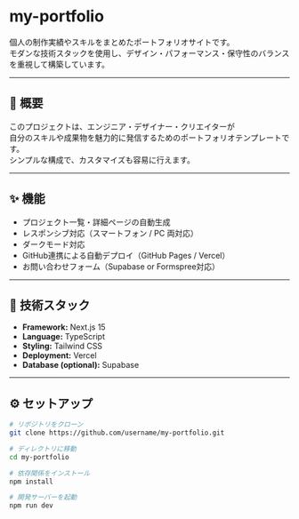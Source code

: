 # my-portfolio

個人の制作実績やスキルをまとめたポートフォリオサイトです。  
モダンな技術スタックを使用し、デザイン・パフォーマンス・保守性のバランスを重視して構築しています。

---

## 📘 概要

このプロジェクトは、エンジニア・デザイナー・クリエイターが  
自分のスキルや成果物を魅力的に発信するためのポートフォリオテンプレートです。  
シンプルな構成で、カスタマイズも容易に行えます。

---

## ✨ 機能

- プロジェクト一覧・詳細ページの自動生成  
- レスポンシブ対応（スマートフォン / PC 両対応）  
- ダークモード対応  
- GitHub連携による自動デプロイ（GitHub Pages / Vercel）  
- お問い合わせフォーム（Supabase or Formspree対応）

---

## 🧱 技術スタック

- **Framework:** Next.js 15  
- **Language:** TypeScript  
- **Styling:** Tailwind CSS  
- **Deployment:** Vercel  
- **Database (optional):** Supabase  

---

## ⚙️ セットアップ

```bash
# リポジトリをクローン
git clone https://github.com/username/my-portfolio.git

# ディレクトリに移動
cd my-portfolio

# 依存関係をインストール
npm install

# 開発サーバーを起動
npm run dev
